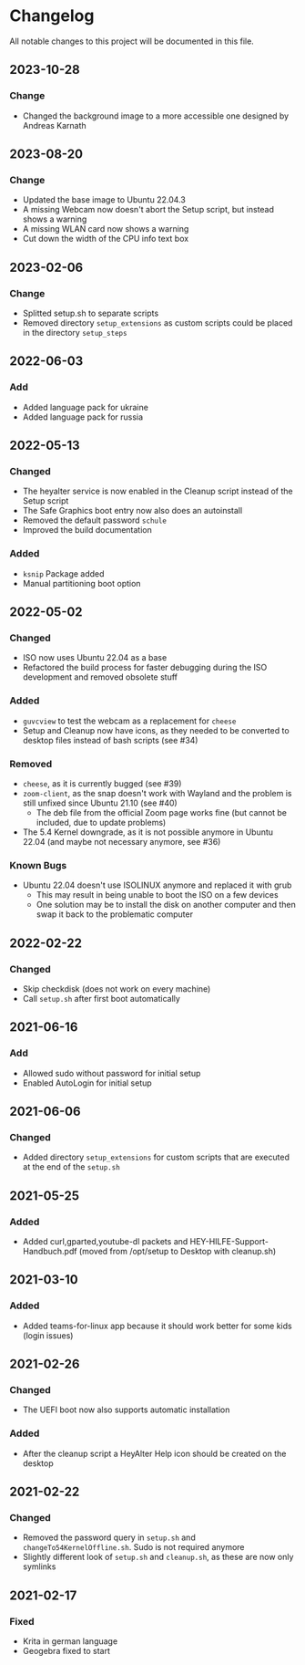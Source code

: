 # Changelog

All notable changes to this project will be documented in this file.

## 2023-10-28
### Change
- Changed the background image to a more accessible one designed by Andreas Karnath

## 2023-08-20
### Change
- Updated the base image to Ubuntu 22.04.3
- A missing Webcam now doesn't abort the Setup script, but instead shows a warning
- A missing WLAN card now shows a warning
- Cut down the width of the CPU info text box

## 2023-02-06
### Change
- Splitted setup.sh to separate scripts
- Removed directory `setup_extensions` as custom scripts could be placed in the directory `setup_steps`

## 2022-06-03
### Add
- Added language pack for ukraine
- Added language pack for russia

## 2022-05-13
### Changed
- The heyalter service is now enabled in the Cleanup script instead of the Setup script
- The Safe Graphics boot entry now also does an autoinstall
- Removed the default password `schule`
- Improved the build documentation

### Added
- `ksnip` Package added
- Manual partitioning boot option

## 2022-05-02
### Changed
- ISO now uses Ubuntu 22.04 as a base
- Refactored the build process for faster debugging during the ISO development and removed obsolete stuff

### Added
- `guvcview` to test the webcam as a replacement for `cheese`
- Setup and Cleanup now have icons, as they needed to be converted to desktop files instead of bash scripts (see #34)

### Removed
- `cheese`, as it is currently bugged (see #39)
- `zoom-client`, as the snap doesn't work with Wayland and the problem is still unfixed since Ubuntu 21.10 (see #40)
  - The deb file from the official Zoom page works fine (but cannot be included, due to update problems)
- The 5.4 Kernel downgrade, as it is not possible anymore in Ubuntu 22.04 (and maybe not necessary anymore, see #36)

### Known Bugs
- Ubuntu 22.04 doesn't use ISOLINUX anymore and replaced it with grub
  - This may result in being unable to boot the ISO on a few devices
  - One solution may be to install the disk on another computer and then swap it back to the problematic computer

## 2022-02-22
### Changed
- Skip checkdisk (does not work on every machine)
- Call `setup.sh` after first boot automatically

## 2021-06-16
### Add
- Allowed sudo without password for initial setup
- Enabled AutoLogin for initial setup

## 2021-06-06
### Changed
- Added directory `setup_extensions` for custom scripts that are executed at the end of the `setup.sh`

## 2021-05-25
### Added
- Added curl,gparted,youtube-dl packets and HEY-HILFE-Support-Handbuch.pdf (moved from /opt/setup to Desktop with cleanup.sh)

## 2021-03-10
### Added
- Added teams-for-linux app because it should work better for some kids (login issues)

## 2021-02-26
### Changed
- The UEFI boot now also supports automatic installation
### Added
- After the cleanup script a HeyAlter Help icon should be created on the desktop

## 2021-02-22
### Changed
- Removed the password query in `setup.sh` and `changeTo54KernelOffline.sh`. Sudo is not required anymore
- Slightly different look of `setup.sh` and `cleanup.sh`, as these are now only symlinks

## 2021-02-17
### Fixed
- Krita in german language
- Geogebra fixed to start
